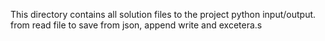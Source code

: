 This directory contains all solution files to the project python input/output.
from read file to save from json, append write and excetera.s
